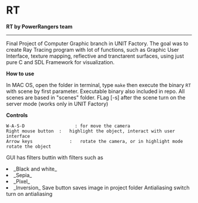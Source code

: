 # RT
<b> RT by PowerRangers team </b>
<hr> 
Final Project of Computer Graphic branch in UNIT Factory.
The goal was to create Ray Tracing program with lot of functions, such as Graphic User Interface, texture mapping, reflective and tranctarent surfaces, using just pure C and SDL Framework for visualization.

<b> How to use </b>

In MAC OS, open the folder in terminal, type `make` then execute the binary `RT` with scene by first parameter. 
Executable binary also included in repo.
All scenes are based in "scenes\" folder.
FLag [-s] after the scene turn on the server mode (works only in UNIT Factory) 

<b> Сontrols </b>
```
W-A-S-D				      :	for move the camera
Right mouse button	: 	highlight the object, interact with user interface
Arrow keys			    :	rotate the camera, or in highlight mode rotate the object
```
GUI has filters buttin with filters such as
<li> _Black and white_
<li> _Sepia_
<li> _Pixel_
<li> _Inversion_
Save button saves image in project folder
Antialiasing switch turn on antialiasing
